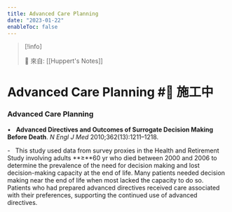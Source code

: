 ```yaml
---
title: Advanced Care Planning
date: "2023-01-22"
enableToc: false
---
```


> [!info]
>
> 🌱 來自: [[Huppert's Notes]]

# Advanced Care Planning #🚧 施工中

### Advanced Care Planning

•   **Advanced Directives and Outcomes of Surrogate Decision Making Before Death**. *N Engl J Med* 2010;362(13):1211–1218.

-   This study used data from survey proxies in the Health and Retirement Study involving adults **≥**60 yr who died between 2000 and 2006 to determine the prevalence of the need for decision making and lost decision-making capacity at the end of life. Many patients needed decision making near the end of life when most lacked the capacity to do so. Patients who had prepared advanced directives received care associated with their preferences, supporting the continued use of advanced directives.

